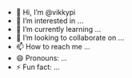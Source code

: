 - 👋 Hi, I’m @vikkypi
- 👀 I’m interested in ...
- 🌱 I’m currently learning ...
- 💞️ I’m looking to collaborate on ...
- 📫 How to reach me ...
- 😄 Pronouns: ...
- ⚡ Fun fact: ...

<!---
vikkypi/vikkypi is a ✨ special ✨ repository because its `README.md` (this file) appears on your GitHub profile.
You can click the Preview link to take a look at your changes.
--->

